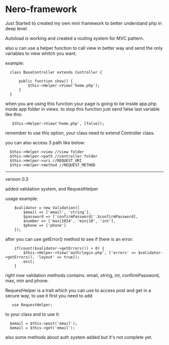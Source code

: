 # Nero-framework

Just Started to created my own mini framework to better understand php in deep level.

Autoload is working and created a routing system for MVC pattern.

also u can use a helper function to call view in better way and send the only variables to view whitch you want.

example:

      class BaseController extends Controller {
      
          public function show() {
              $this->Helper->View('home.php');
          }
      }

when you are using this function your page is going to be inside app.php inside app folder in views. to stop this function just send false last variable like this:

       $this->Helper->View('home.php', [false]);

remember to use this option, your class need to extend Controller class.

you can also access 3 path like below:

      $this->Helper->view //view folder
      $this->Helper->path //controller folder
      $this->Helper->uri //REQUEST_URI
      $this->Helper->method //REQUEST_METHOD

-----------------------------------------------------
version 0.3

added validation system, and RequestHelper

usage example:

        $validator = new Validation([
            $email => ['email', 'string'],
            $password => ['confirmPassword|'.$confirmPassword],
            $number => ['max|1024', 'min|10', 'int'],
            $phone => ['phone']
        ]);

after you can use getError() method to see if there is an error:

        if(count($validator->getErrors()) > 0) {
            $this->Helper->View('auth/login.php', ['errors' => $validator->getErrors(), 'layout' => true]);
            exit;
        }

right now validation methods contains: email, string, int, confirmPassword, max, min and phone.

RequestHelper is a trait which you can use to access post and get in a secure way, to use it first you need to add

       use RequestHelper;
            
to your class and to use it:

      $email = $this->post('email');
      $email = $this->get('email');


also some methods about auth system added but it's not complete yet.

